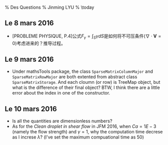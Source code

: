 % Des Questions
% Jinming LYU
% \today

## Le 8 mars 2016 ##
- [PROBLEME PHYSIQUE, P.4]公式$F_{\gamma}=\int_S\gamma dS$是如何将不可压条件($\nabla\cdot\mathbf{V}=0$)考虑进来的？推导过程。

## Le 9 mars 2016 ##
- Under mathsTools package, the class `SparseMatrixColumnMajor` and `SparseMatrixRowMajor` are both extented from 
abstract class `SparseMatrixStorage`. And each cloumn (or row) is TreeMap object, but what is the difference of their
final object? BTW, I think there are a little error about the index in one of the constructor.

## Le 10 mars 2016 ##
- Is all the quantities are dimensionless numbers?
- As for the *Clean droplet in shear flow* in JFM 2016, when $Ca=1E-3$ (namely the flow strength) and $\gamma=1$, why
  the computation time decrese as I increse $\lambda$? (I've set the maximum compuational time as 50)
